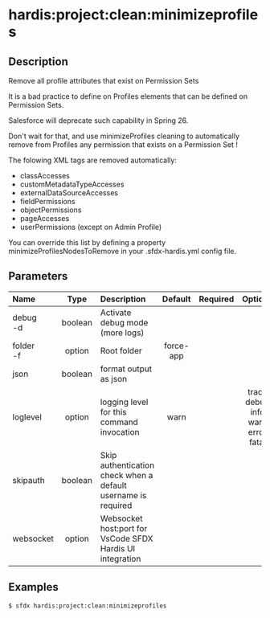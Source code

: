 <!-- This file has been generated with command 'sfdx hardis:doc:plugin:generate'. Please do not update it manually or it may be overwritten -->
# hardis:project:clean:minimizeprofiles

## Description

Remove all profile attributes that exist on Permission Sets

It is a bad practice to define on Profiles elements that can be defined on Permission Sets.

Salesforce will deprecate such capability in Spring 26.

Don't wait for that, and use minimizeProfiles cleaning to automatically remove from Profiles any permission that exists on a Permission Set !

The folowing XML tags are removed automatically:

- classAccesses
- customMetadataTypeAccesses
- externalDataSourceAccesses
- fieldPermissions
- objectPermissions
- pageAccesses
- userPermissions (except on Admin Profile)

You can override this list by defining a property minimizeProfilesNodesToRemove in your .sfdx-hardis.yml config file.
  

## Parameters

|Name|Type|Description|Default|Required|Options|
|:---|:--:|:----------|:-----:|:------:|:-----:|
|debug<br/>-d|boolean|Activate debug mode (more logs)||||
|folder<br/>-f|option|Root folder|force-app|||
|json|boolean|format output as json||||
|loglevel|option|logging level for this command invocation|warn||trace<br/>debug<br/>info<br/>warn<br/>error<br/>fatal|
|skipauth|boolean|Skip authentication check when a default username is required||||
|websocket|option|Websocket host:port for VsCode SFDX Hardis UI integration||||

## Examples

```shell
$ sfdx hardis:project:clean:minimizeprofiles
```


